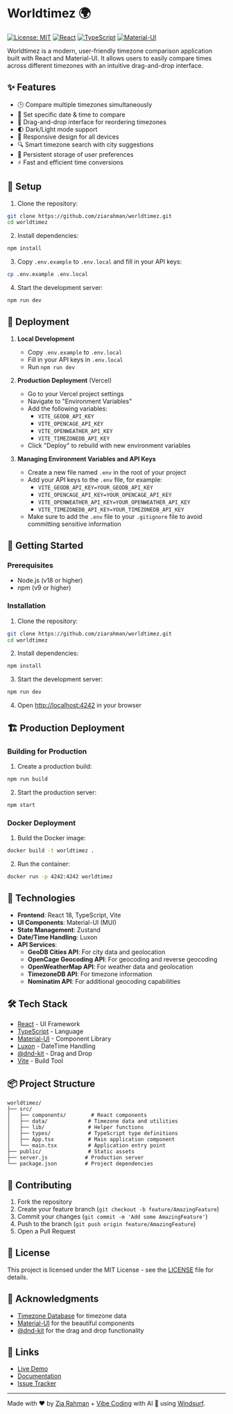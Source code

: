 # Worldtimez 🌍

[![License: MIT](https://img.shields.io/badge/License-MIT-yellow.svg)](https://opensource.org/licenses/MIT)
[![React](https://img.shields.io/badge/React-18.x-blue)](https://reactjs.org/)
[![TypeScript](https://img.shields.io/badge/TypeScript-5.x-blue)](https://www.typescriptlang.org/)
[![Material-UI](https://img.shields.io/badge/MUI-5.x-blue)](https://mui.com/)

Worldtimez is a modern, user-friendly timezone comparison application built with React and Material-UI. It allows users to easily compare times across different timezones with an intuitive drag-and-drop interface.

## ✨ Features

- 🕒 Compare multiple timezones simultaneously
- 📅 Set specific date & time to compare
- 🔄 Drag-and-drop interface for reordering timezones
- 🌓 Dark/Light mode support
- 📱 Responsive design for all devices
- 🔍 Smart timezone search with city suggestions
- 💾 Persistent storage of user preferences
- ⚡ Fast and efficient time conversions

## 🚀 Setup

1. Clone the repository:
```bash
git clone https://github.com/ziarahman/worldtimez.git
cd worldtimez
```

2. Install dependencies:
```bash
npm install
```

3. Copy `.env.example` to `.env.local` and fill in your API keys:
```bash
cp .env.example .env.local
```

4. Start the development server:
```bash
npm run dev
```

## 🚀 Deployment

1. **Local Development**
   - Copy `.env.example` to `.env.local`
   - Fill in your API keys in `.env.local`
   - Run `npm run dev`

2. **Production Deployment** (Vercel)
   - Go to your Vercel project settings
   - Navigate to "Environment Variables"
   - Add the following variables:
     - `VITE_GEODB_API_KEY`
     - `VITE_OPENCAGE_API_KEY`
     - `VITE_OPENWEATHER_API_KEY`
     - `VITE_TIMEZONEDB_API_KEY`
   - Click "Deploy" to rebuild with new environment variables

3. **Managing Environment Variables and API Keys**
   - Create a new file named `.env` in the root of your project
   - Add your API keys to the `.env` file, for example:
     - `VITE_GEODB_API_KEY=YOUR_GEODB_API_KEY`
     - `VITE_OPENCAGE_API_KEY=YOUR_OPENCAGE_API_KEY`
     - `VITE_OPENWEATHER_API_KEY=YOUR_OPENWEATHER_API_KEY`
     - `VITE_TIMEZONEDB_API_KEY=YOUR_TIMEZONEDB_API_KEY`
   - Make sure to add the `.env` file to your `.gitignore` file to avoid committing sensitive information

## 🚀 Getting Started

### Prerequisites

- Node.js (v18 or higher)
- npm (v9 or higher)

### Installation

1. Clone the repository:
```bash
git clone https://github.com/ziarahman/worldtimez.git
cd worldtimez
```

2. Install dependencies:
```bash
npm install
```

3. Start the development server:
```bash
npm run dev
```

4. Open [http://localhost:4242](http://localhost:4242) in your browser

## 🏗️ Production Deployment

### Building for Production

1. Create a production build:
```bash
npm run build
```

2. Start the production server:
```bash
npm start
```

### Docker Deployment

1. Build the Docker image:
```bash
docker build -t worldtimez .
```

2. Run the container:
```bash
docker run -p 4242:4242 worldtimez
```

## 🚀 Technologies

- **Frontend**: React 18, TypeScript, Vite
- **UI Components**: Material-UI (MUI)
- **State Management**: Zustand
- **Date/Time Handling**: Luxon
- **API Services**:
  - **GeoDB Cities API**: For city data and geolocation
  - **OpenCage Geocoding API**: For geocoding and reverse geocoding
  - **OpenWeatherMap API**: For weather data and geolocation
  - **TimezoneDB API**: For timezone information
  - **Nominatim API**: For additional geocoding capabilities

## 🛠️ Tech Stack

- [React](https://reactjs.org/) - UI Framework
- [TypeScript](https://www.typescriptlang.org/) - Language
- [Material-UI](https://mui.com/) - Component Library
- [Luxon](https://moment.github.io/luxon/) - DateTime Handling
- [@dnd-kit](https://dndkit.com/) - Drag and Drop
- [Vite](https://vitejs.dev/) - Build Tool

## 📦 Project Structure

```
worldtimez/
├── src/
│   ├── components/        # React components
│   ├── data/             # Timezone data and utilities
│   ├── lib/              # Helper functions
│   ├── types/            # TypeScript type definitions
│   ├── App.tsx           # Main application component
│   └── main.tsx          # Application entry point
├── public/               # Static assets
├── server.js            # Production server
└── package.json         # Project dependencies
```

## 🤝 Contributing

1. Fork the repository
2. Create your feature branch (`git checkout -b feature/AmazingFeature`)
3. Commit your changes (`git commit -m 'Add some AmazingFeature'`)
4. Push to the branch (`git push origin feature/AmazingFeature`)
5. Open a Pull Request

## 📝 License

This project is licensed under the MIT License - see the [LICENSE](LICENSE) file for details.

## 👏 Acknowledgments

- [Timezone Database](https://timezonedb.com/) for timezone data
- [Material-UI](https://mui.com/) for the beautiful components
- [@dnd-kit](https://dndkit.com/) for the drag and drop functionality

## 🔗 Links

- [Live Demo](https://timez.world)
- [Documentation](https://github.com/ziarahman/worldtimez/wiki)
- [Issue Tracker](https://github.com/ziarahman/worldtimez/issues)

---

Made with ❤️ by [Zia Rahman](https://github.com/ziarahman) + [Vibe Coding](https://en.wikipedia.org/wiki/Vibe_coding) with AI 🤖 using [Windsurf](https://windsurf.ai).
